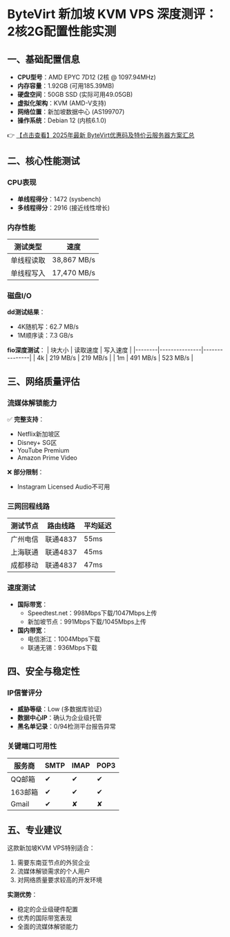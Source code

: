 # ByteVirt 新加坡 KVM VPS 深度测评：2核2G配置性能实测

## 一、基础配置信息
- **CPU型号**：AMD EPYC 7D12 (2核 @ 1097.94MHz)
- **内存容量**：1.92GB (可用185.39MB)
- **硬盘空间**：50GB SSD (实际可用49.05GB)
- **虚拟化架构**：KVM (AMD-V支持)
- **网络位置**：新加坡数据中心 (AS199707)
- **操作系统**：Debian 12 (内核6.1.0)

👉 [【点击查看】2025年最新 ByteVirt优惠码及特价云服务器方案汇总](https://bit.ly/bytevirt)

## 二、核心性能测试
### CPU表现
- **单线程得分**：1472 (sysbench)
- **多线程得分**：2916 (接近线性增长)

### 内存性能
| 测试类型       | 速度          |
|----------------|---------------|
| 单线程读取     | 38,867 MB/s   |
| 单线程写入     | 17,470 MB/s   |

### 磁盘I/O
**dd测试结果**：
- 4K随机写：62.7 MB/s
- 1M顺序读：7.3 GB/s

**fio深度测试**：
| 块大小 | 读取速度      | 写入速度      |
|--------|---------------|---------------|
| 4k     | 219 MB/s      | 219 MB/s      |
| 1m     | 491 MB/s      | 523 MB/s      |

## 三、网络质量评估
### 流媒体解锁能力
✅ **完整支持**：
- Netflix新加坡区
- Disney+ SG区
- YouTube Premium
- Amazon Prime Video

❌ **部分限制**：
- Instagram Licensed Audio不可用

### 三网回程线路
| 测试节点   | 路由线路       | 平均延迟 |
|------------|----------------|----------|
| 广州电信   | 联通4837       | 55ms     |
| 上海联通   | 联通4837       | 45ms     |
| 成都移动   | 联通4837       | 47ms     |

### 速度测试
- **国际带宽**：
  - Speedtest.net：998Mbps下载/1047Mbps上传
  - 新加坡节点：991Mbps下载/1045Mbps上传
- **国内带宽**：
  - 电信浙江：1004Mbps下载
  - 联通无锡：936Mbps下载

## 四、安全与稳定性
### IP信誉评分
- **威胁等级**：Low (多数据库验证)
- **数据中心IP**：确认为企业级托管
- **黑名单记录**：0/94检测平台报告异常

### 关键端口可用性
| 服务商   | SMTP | IMAP | POP3 |
|----------|------|------|------|
| QQ邮箱   | ✔    | ✔    | ✔    |
| 163邮箱  | ✔    | ✔    | ✔    |
| Gmail    | ✔    | ✘    | ✘    |

## 五、专业建议
这款新加坡KVM VPS特别适合：
1. 需要东南亚节点的外贸企业
2. 流媒体解锁需求的个人用户
3. 对网络质量要求较高的开发环境

**实测优势**：
- 稳定的企业级硬件配置
- 优秀的国际带宽表现
- 全面的流媒体解锁能力